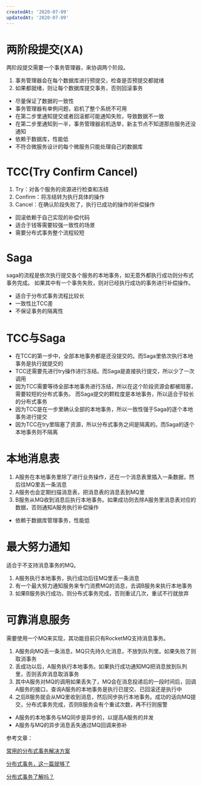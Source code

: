 ```yaml
---
createdAt: '2020-07-09'
updatedAt: '2020-07-09'
---
```


<!--more-->

# 两阶段提交(XA)
两阶段提交需要一个事务管理器，来协调两个阶段。

1. 事务管理器会在每个数据库进行预提交，检查是否预提交都就绪
2. 如果都就绪，则让每个数据库提交事务，否则回滚事务

+ 尽量保证了数据的一致性
+ 事务管理器有单例问题，宕机了整个系统不可用
+ 在第二步里通知提交或者回滚都可能通知失败，导致数据不一致
+ 在第二步里通知到一半，事务管理器宕机选举，新主节点不知道那些服务还没通知
+ 依赖于数据库，性能低
+ 不符合微服务设计的每个微服务只能处理自己的数据库

# TCC(Try Confirm Cancel)

1. Try：对各个服务的资源进行检查和冻结
2. Confirm：将冻结转为执行具体的操作
3. Cancel：在确认阶段失败了，执行已成功的操作的补偿操作

+ 回滚依赖于自己实现的补偿代码
+ 适合于钱等需要较强一致性的场景
+ 需要分布式事务整个流程较短

# Saga
saga的流程是依次执行提交各个服务的本地事务，如无意外都执行成功则分布式事务完成。
如果其中有一个事务失败，则对已经执行成功的事务进行补偿操作。

+ 适合于分布式事务流程比较长
+ 一致性比TCC差
+ 不保证事务的隔离性

# TCC与Saga

+ 在TCC的第一步中，全部本地事务都是还没提交的。而Saga里依次执行本地事务是执行就提交的
+ TCC还需要先进行try操作进行冻结。而Saga是直接执行提交，所以少了一次调用
+ 因为TCC需要等待全部本地事务进行冻结，所以在这个阶段资源会都被阻塞，需要较短的分布式事务。
  而Saga提交的颗粒度是本地事务，所以适合于较长的分布式事务
+ 因为TCC是在一步里确认全部的本地事务，所以一致性强于Saga的逐个本地事务进行提交
+ 因为TCC在try里阻塞了资源，所以分布式事务之间是隔离的。而Saga的逐个本地事务则不隔离

# 本地消息表

1. A服务在本地事务里除了进行业务操作，还在一个消息表里插入一条数据，然后往MQ里丢一条消息
2. A服务也会定期扫描消息表，把消息表的消息丢到MQ里
3. B服务从MQ收到消息后执行本地事务。如果成功则去除A服务里消息表对应的数据，否则通知A服务执行补偿操作

+ 依赖于数据库管理事务，性能低

# 最大努力通知
适合于不支持消息事务的MQ。

1. A服务执行本地事务，执行成功后往MQ里丢一条消息
2. 有一个最大努力通知服务来专门消费MQ的消息，去调B服务来执行本地事务
3. 如果B服务执行成功，则分布式事务完成，否则重试几次，重试不行就放弃

# 可靠消息服务
需要使用一个MQ来实现，其功能目前只有RocketMQ支持消息事务。

1. A服务向MQ丢一条消息，MQ只先持久化消息，不放到队列里。如果失败了则取消事务
2. 丢成功以后，A服务执行本地事务。如果执行成功通知MQ把消息放到队列里，否则丢弃消息取消事务
3. 其中A服务对MQ的调用如果丢失了，MQ会在消息投递后的一段时间后，回调A服务的接口，查询A服务的本地事务是执行已提交、已回滚还是执行中
4. 之后B服务就会从MQ里收到消息，然后同步执行本地事务。成功的话向MQ提交，分布式事务完成，否则B服务会有个重试次数，再不行则报警

+ A服务的本地事务与MQ同步是异步的，以提高A服务的并发
+ A服务与MQ的异步消息丢失通过MQ回调来弥补

参考文章：

[常用的分布式事务解决方案](https://juejin.im/post/5aa3c7736fb9a028bb189bca)

[分布式事务，这一篇就够了](https://xiaomi-info.github.io/2020/01/02/distributed-transaction/)

[分布式事务了解吗？](https://doocs.github.io/advanced-java/#/docs/distributed-system/distributed-transaction)